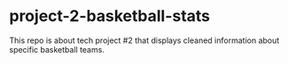 # project-2-basketball-stats
This repo is about tech project #2 that displays cleaned information about specific basketball teams.
